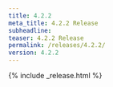 ```yaml
---
title: 4.2.2
meta_title: 4.2.2 Release
subheadline: 
teaser: 4.2.2 Release
permalink: /releases/4.2.2/
version: 4.2.2
---
```


{% include _release.html %}
